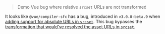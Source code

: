 > Demo Vue bug where relative `srcset` URLs are not transformed

It looks like `@vue/compiler-sfc` has a bug, introduced in `v3.0.0-beta.9` when [adding support for absolute URLs in `srcset`](https://github.com/vuejs/vue-next/commit/6a0be882d4ce95eb8d8093f273ea0e868acfcd24). This bug bypasses the [transformation that would've resolved the asset URLs in `srcset`](https://github.com/vuejs/vue-next/blob/5eb72630a53a8dd82c2b8a9705c21a8075161a3d/packages/compiler-sfc/src/templateTransformSrcset.ts#L98-L158).